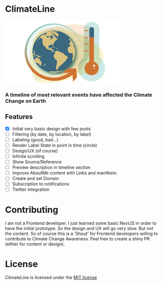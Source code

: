 # ClimateLine

![](./public/images/readme_profile.png)

### A timeline of most relevant events have affected the Climate Change on Earth

## Features

- [x] Initial very basic design with few posts
- [ ] Filtering (by date, by location, by label)
- [ ] Labeling (good, bad...)
- [ ] Render Label State in point in time (circle)
- [ ] Design/UX (of course)
- [ ] Infinite scrolling
- [ ] Show Source/Reference
- [ ] Preview description in timeline section
- [ ] Improve AboutMe content with Links and manifesto
- [ ] Create and set Domain
- [ ] Subscription to notifications
- [ ] Twitter integration 

# Contributing

I am not a Frontend developer. I just learned some basic NextJS in order to have the initial prototype. So the design and UX will go very slow. But not the content. So of course this is a 'Shout' for Frontend developers willing to contribute to Climate Change Awareness. Feel free to create a shiny PR (either for content or design).

# License

ClimateLine is licensed under the [MIT license](https://github.com/margostino/climateline/blob/master/LICENSE)
